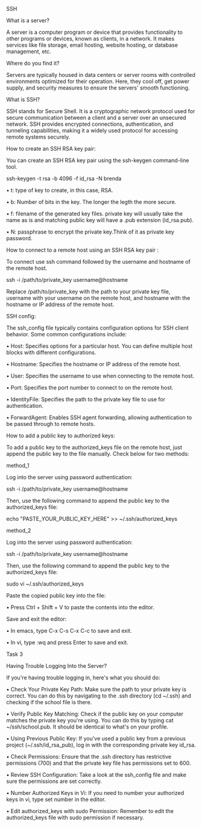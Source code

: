 SSH 

What is a server? 

A server is a computer program or device that provides functionality to other programs or devices, known as clients, in a network. It makes services like file storage, email hosting, website hosting, or database management, etc. 

Where do you find it? 

Servers are typically housed in data centers or server rooms with controlled environments optimized for their operation. Here, they cool off, get power supply, and security measures to ensure the servers' smooth functioning. 

What is SSH? 

SSH stands for Secure Shell. It is a cryptographic network protocol used for secure communication between a client and a server over an unsecured network. SSH provides encrypted connections, authentication, and tunneling capabilities, making it a widely used protocol for accessing remote systems securely. 

How to create an SSH RSA key pair: 

You can create an SSH RSA key pair using the ssh-keygen command-line tool. 

ssh-keygen -t rsa -b 4096 -f id_rsa -N brenda 

• t: type of key to create, in this case, RSA. 

• b: Number of bits in the key. The longer the legth the more secure. 

• f: filename of the generated key files. private key will usually take the name as is and matching public key will have a .pub extension (id_rsa.pub). 

• N: passphrase to encrypt the private key.Think of it as private key password. 

How to connect to a remote host using an SSH RSA key pair : 

To connect use ssh command followed by the username and hostname of the remote host. 

ssh -i /path/to/private_key username@hostname 

Replace /path/to/private_key with the path to your private key file, username with your username on the remote host, and hostname with the hostname or IP address of the remote host. 

SSH config: 

The ssh_config file typically contains configuration options for SSH client behavior. Some common configurations include: 

• Host: Specifies options for a particular host. You can define multiple host blocks with different configurations. 

• Hostname: Specifies the hostname or IP address of the remote host. 

• User: Specifies the username to use when connecting to the remote host. 

• Port: Specifies the port number to connect to on the remote host. 

• IdentityFile: Specifies the path to the private key file to use for authentication. 

• ForwardAgent: Enables SSH agent forwarding, allowing authentication to be passed through to remote hosts. 

How to add a public key to authorized keys: 

To add a public key to the authorized_keys file on the remote host, just append the public key to the file manually. Check below for two methods: 

method_1 

Log into the server using password authentication: 

ssh -i /path/to/private_key username@hostname 

Then, use the following command to append the public key to the authorized_keys file: 

echo "PASTE_YOUR_PUBLIC_KEY_HERE" >> ~/.ssh/authorized_keys 

method_2 

Log into the server using password authentication: 

ssh -i /path/to/private_key username@hostname 

Then, use the following command to append the public key to the authorized_keys file: 

sudo vi ~/.ssh/authorized_keys 

Paste the copied public key into the file: 

• Press Ctrl + Shift + V to paste the contents into the editor. 

Save and exit the editor: 

• In emacs, type C-x C-s C-x C-c to save and exit. 

• In vi, type :wq and press Enter to save and exit. 

Task 3 

Having Trouble Logging Into the Server? 

If you're having trouble logging in, here's what you should do: 

• Check Your Private Key Path: Make sure the path to your private key is correct. You can do this by navigating to the .ssh directory (cd ~/.ssh) and checking if the school file is there. 

• Verify Public Key Matching: Check if the public key on your computer matches the private key you're using. You can do this by typing cat ~/ssh/school.pub. It should be identical to what's on your profile. 

• Using Previous Public Key: If you've used a public key from a previous project (~/.ssh/id_rsa_pub), log in with the corresponding private key id_rsa. 

• Check Permissions: Ensure that the .ssh directory has restrictive permissions (700) and that the private key file has permissions set to 600. 

• Review SSH Configuration: Take a look at the ssh_config file and make sure the permissions are set correctly. 

• Number Authorized Keys in Vi: If you need to number your authorized keys in vi, type set number in the editor. 

• Edit authorized_keys with sudo Permission: Remember to edit the authorized_keys file with sudo permission if necessary.
